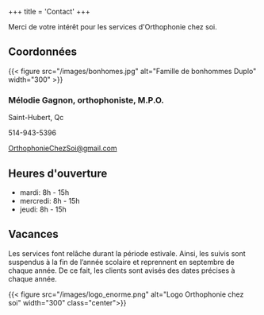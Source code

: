 +++
title = 'Contact'
+++

Merci de votre intérêt pour les services d'Orthophonie chez soi.

## Coordonnées

{{< figure src="/images/bonhomes.jpg" alt="Famille de bonhommes Duplo" width="300" >}}

### Mélodie Gagnon, orthophoniste, M.P.O.

Saint-Hubert, Qc

514-943-5396

<OrthophonieChezSoi@gmail.com>

## Heures d'ouverture

* mardi: 8h - 15h
* mercredi: 8h - 15h
* jeudi: 8h - 15h

## Vacances

Les services font relâche durant la période estivale. Ainsi, les suivis sont suspendus à la fin de l’année scolaire et reprennent en septembre de chaque année. De ce fait, les clients sont avisés des dates précises à chaque année.

{{< figure src="/images/logo_enorme.png" alt="Logo Orthophonie chez soi" width="300" class="center">}}
